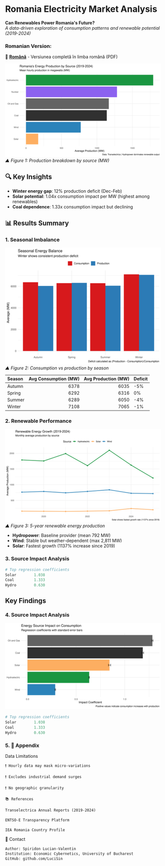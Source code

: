 # Romania Electricity Market Analysis
**Can Renewables Power Romania's Future?**  
*A data-driven exploration of consumption patterns and renewable potential (2019-2024)*
### Romanian Version:
📄 [**Română**](report/Romanian_Report.pdf) - Versiunea completă în limba română (PDF)  



![Energy Mix Overview](output/energy_mix.png)  
*▲ Figure 1: Production breakdown by source (MW)*

## 🔍 Key Insights
- **Winter energy gap**: 12% production deficit (Dec-Feb)  
- **Solar potential**: 1.04x consumption impact per MW (highest among renewables)  
- **Coal dependence**: 1.33x consumption impact but declining  

## 📊 Results Summary

### 1. Seasonal Imbalance
![Seasonal Comparison](output/seasonal_diff.png)  
*▲ Figure 2: Consumption vs production by season*


|Season | Avg Consumption (MW)| Avg Production (MW)|Deficit |
|:------|--------------------:|-------------------:|:-------|
|Autumn |                 6378|                6035|-5%     |
|Spring |                 6292|                6316|0%      |
|Summer |                 6289|                6050|-4%     |
|Winter |                 7108|                7065|-1%     |


### 2. Renewable Performance
![Renewable Timeline](output/renewable_trends.png)  
*▲ Figure 3: 5-year renewable energy production*

- **Hydropower**: Baseline provider (mean 792 MW)  
- **Wind**: Stable but weather-dependent (max 2,811 MW)  
- **Solar**: Fastest growth (1137% increase since 2019)  

### 3. Source Impact Analysis
```r
# Top regression coefficients
Solar        1.038
Coal         1.333
Hydro        0.630
```
## Key Findings

### 4. Source Impact Analysis
![Impact Coefficients](output/coefficients.png)

```r
# Top regression coefficients
Solar        1.038
Coal         1.333  
Hydro        0.630
``` 

### 5. 📌 Appendix
Data Limitations

    ❗ Hourly data may mask micro-variations

    ❗ Excludes industrial demand surges

    ❗ No geographic granularity
    
    📚 References

    Transelectrica Annual Reports (2019-2024)

    ENTSO-E Transparency Platform

    IEA Romania Country Profile

📧 Contact

    Author: Spiridon Lucian-Valentin
    Institution: Economic Cybernetics, University of Bucharest
    GitHub: github.com/LuciSin
